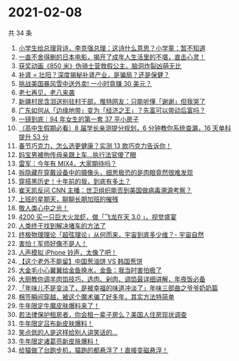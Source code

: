 # 2021-02-08

共 34 条

<!-- BEGIN ZHIHUVIDEO -->
<!-- 最后更新时间 Mon Feb 08 2021 17:06:50 GMT+0800 (CST) -->
1. [小学生给总理背诗，李克强总理：这诗什么意思？小学童：暂不知道](https://www.zhihu.com/zvideo/1342062836135239680)
1. [一直不舍得删的日本电影，揭开了成年人生活里的不堪，直击心灵！](https://www.zhihu.com/zvideo/1341826944778813440)
1. [获奖动画《850 米》伪骑士营救假公主，脑洞炸裂凶萌无比](https://www.zhihu.com/zvideo/1340711849973784576)
1. [补肾 = 壮阳？深度揭秘补肾产业，是骗局？还是保健？](https://www.zhihu.com/zvideo/1341843282905849856)
1. [挑战美国暴风雪中送外卖! 一小时竟赚 30 美元？](https://www.zhihu.com/zvideo/1342065135167488000)
1. [老七再见，老八来袭](https://www.zhihu.com/zvideo/1342098069526249472)
1. [新疆村民含泪送别驻村干部，推特网友：只能听懂「谢谢」但我哭了](https://www.zhihu.com/zvideo/1342137486399696897)
1. [广东如何从「边缘地带」变为「经济之王」？先富可以带动后富吗？](https://www.zhihu.com/zvideo/1341719347929305088)
1. [一镜到底｜94 年女生的第一套 37 平小房子](https://www.zhihu.com/zvideo/1341135216182743040)
1. [（高中生假期必看）8 届学长亲测提分规划，6 分钟教你系统查漏，16 天单科提升 53 分](https://www.zhihu.com/zvideo/1341486121914667009)
1. [春节巧克力，怎么选更健康？实测 13 款巧克力告诉你！](https://www.zhihu.com/zvideo/1340718595735900160)
1. [妈宝男被拘传母亲跟上车…执行法官傻了眼](https://www.zhihu.com/zvideo/1340346583569842176)
1. [雷军：今年有 MIX4，大家期待吗？](https://www.zhihu.com/zvideo/1341866060723744768)
1. [拆隐藏在穿戴设备中的摄像头，细思极恐的是肉眼竟然很难发现](https://www.zhihu.com/zvideo/1341808486863417344)
1. [穿搭黑历史！十年前的我，到底有多土？](https://www.zhihu.com/zvideo/1341783187283058688)
1. [崔天凯反问 CNN 主播：世卫组织能否到美国做病毒溯源考察？](https://www.zhihu.com/zvideo/1342060483374047233)
1. [上班的星期天，聊聊长期加班的摧残](https://www.zhihu.com/zvideo/1341864193604259841)
1. [敬人类心中之光！](https://www.zhihu.com/zvideo/1341677463970328576)
1. [4200 买一只巨大火龙虾，做「飞龙在天 3.0 」，视觉盛宴](https://www.zhihu.com/zvideo/1341116821991387136)
1. [人类终于找到解决堵车的方法了](https://www.zhihu.com/zvideo/1341532997871521792)
1. [终极物理理论「超弦理论」从何而来，宇宙到底多少维？- 宇宙自然](https://www.zhihu.com/zvideo/1341645821142609920)
1. [害怕！军师好像不是人！](https://www.zhihu.com/zvideo/1341711228083871744)
1. [人声模拟 iPhone 铃声，太像了吧！](https://www.zhihu.com/zvideo/1342061211014283266)
1. [【这个老外不能留】中国葱油饼 VS 韩国葱饼](https://www.zhihu.com/zvideo/1341713719844478976)
1. [大金毛小心翼翼给金鱼换水，金鱼：我当时害怕极了](https://www.zhihu.com/zvideo/1341762901518995456)
1. [大厨教你调羊肉馅技巧，选肉、剁肉、调馅最详细讲解，年夜饭必备](https://www.zhihu.com/zvideo/1341690983336005634)
1. [「年味儿不是变淡了，是被幸福的味道冲淡了」年味三部曲之爷爷奶奶篇](https://www.zhihu.com/zvideo/1341734024155586560)
1. [棉签瞬间穿越，被这个魔术骗了好多年，其实方法特简单](https://www.zhihu.com/zvideo/1340723948884123648)
1. [牛年限定牛魔皮肤爆料来了！](https://www.zhihu.com/zvideo/1341488755157434368)
1. [若法律保护租房者，你会租一辈子房么？美国人住房现状调查](https://www.zhihu.com/zvideo/1341726230647873536)
1. [牛年限定吕布新皮肤爆料！](https://www.zhihu.com/zvideo/1341499321439772672)
1. [笑点低的人是这样给别人讲笑话的...](https://www.zhihu.com/zvideo/1339989367876808704)
1. [牛年限定诸葛亮新皮肤爆料！](https://www.zhihu.com/zvideo/1341480760818278400)
1. [给猫做了台跑步机，猫跑的都悬浮了！直接变磁悬浮！](https://www.zhihu.com/zvideo/1341408581812527104)
<!-- END ZHIHUVIDEO -->
